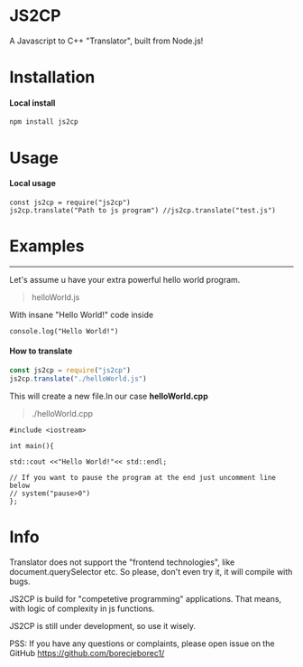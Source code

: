 # JS2CP

A Javascript to C++ "Translator", built from Node.js!

# Installation

#### Local install

    npm install js2cp

# Usage
#### Local usage

    const js2cp = require("js2cp")
    js2cp.translate("Path to js program") //js2cp.translate("test.js")

# Examples

---

Let's assume u have your extra powerful hello world program.

> helloWorld.js

With insane "Hello World!" code inside

    console.log("Hello World!")

#### How to translate

```Javascript
const js2cp = require("js2cp")
js2cp.translate("./helloWorld.js")
```


This will create a new file.In our case **helloWorld.cpp**

> ./helloWorld.cpp

    #include <iostream>

    int main(){

    std::cout <<"Hello World!"<< std::endl;

    // If you want to pause the program at the end just uncomment line below
    // system("pause>0")
    };

# Info

Translator does not support the "frontend technologies", like document.querySelector etc. So please, don't even try it, it will compile with bugs.

JS2CP is build for "competetive programming" applications. That means, with logic of complexity in js functions.

JS2CP is still under development, so use it wisely.

PSS: If you have any questions or complaints, please open issue on the GitHub https://github.com/borecjeborec1/
